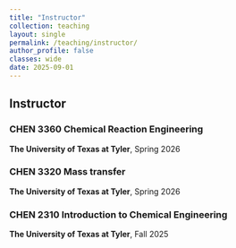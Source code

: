 ```yaml
---
title: "Instructor"
collection: teaching
layout: single
permalink: /teaching/instructor/
author_profile: false
classes: wide
date: 2025-09-01
---
```


## Instructor

### CHEN 3360 Chemical Reaction Engineering 
**The University of Texas at Tyler**, Spring 2026

### CHEN 3320 Mass transfer
**The University of Texas at Tyler**, Spring 2026

### CHEN 2310 Introduction to Chemical Engineering
**The University of Texas at Tyler**, Fall 2025
